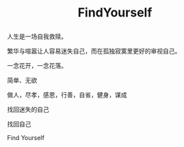# <p style="text-align: center">FindYourself</p>

人生是一场自我救赎。

繁华与喧嚣让人容易迷失自己，而在孤独寂寞里更好的审视自己。

一念花开，一念花落。

简单、无欲

做人，尽孝，感恩，行善，自省，健身，谋成

找回迷失的自己

找回自己

Find Yourself 

